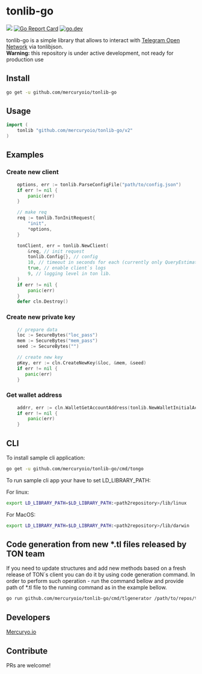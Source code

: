 # tonlib-go
![](https://github.com/mercuryoio/tonlib-go/workflows/Build/badge.svg)
[![Go Report Card](https://goreportcard.com/badge/github.com/mercuryoio/tonlib-go)](https://goreportcard.com/report/github.com/mercuryoio/tonlib-go) 
[![go.dev](https://godoc.org/github.com/mercuryoio/tonlib-go?status.svg)](https://pkg.go.dev/github.com/mercuryoio/tonlib-go/v2) 



tonlib-go is a simple library that allows to interact with [Telegram Open Network](https://ton.org) via tonlibjson.  
**Warning:** this repository is under active development, not ready for production use
## Install
```sh
go get -u github.com/mercuryoio/tonlib-go
```
## Usage
```go
import (
    tonlib "github.com/mercuryoio/tonlib-go/v2"
)
```


## Examples
### Create new client
```go
    options, err := tonlib.ParseConfigFile("path/to/config.json")
    if err != nil {
        panic(err)
    }

    // make req
    req := tonlib.TonInitRequest{
        "init",
        *options,
    }

    tonClient, err = tonlib.NewClient(
    	&req, // init request
    	tonlib.Config{}, // config
    	10, // timeout in seconds for each (currently only QueryEstimateFees) tonlib.Client`s public method
    	true, // enable client`s logs
    	9, // logging level in ton lib.
    )
    if err != nil {
        panic(err)
    }
    defer cln.Destroy()
```
### Create new private key
```go
    // prepare data
    loc := SecureBytes("loc_pass")
    mem := SecureBytes("mem_pass")
    seed := SecureBytes("")

    // create new key
    pKey, err := cln.CreateNewKey(&loc, &mem, &seed)
    if err != nil {
       panic(err)
    }
```
### Get wallet address
```go
    addrr, err := cln.WalletGetAccountAddress(tonlib.NewWalletInitialAccountState("YourPublicKey"))
    if err != nil {
        panic(err)
    }
```
## CLI
To install sample cli application:
```sh
go get -u github.com/mercuryoio/tonlib-go/cmd/tongo
```
To run sample cli app your have to set LD_LIBRARY_PATH:

For linux:  
```sh
export LD_LIBRARY_PATH=$LD_LIBRARY_PATH:<path2repository>/lib/linux
```

For MacOS:  
```sh
export LD_LIBRARY_PATH=$LD_LIBRARY_PATH:<path2repository>/lib/darwin
```
## Code generation from new *.tl files released by TON team
If you need to update structures and add new methods based on a fresh release of TON`s client you can do it by using code
 generation command. In order to perform such operation - run the command bellow and provide path of *.tl file to the running command 
 as in the example bellow. 
```sh
go run github.com/mercuryoio/tonlib-go/cmd/tlgenerator /path/to/repos/ton/tl/generate/scheme/tonlib_api.tl
```
## Developers
[Mercuryo.io](https://mercuryo.io)
## Contribute
PRs are welcome!
